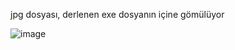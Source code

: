jpg dosyası, derlenen exe dosyanın içine gömülüyor

![image](https://github.com/user-attachments/assets/19f44b2b-adb3-4293-9c02-4b78341ea84e)

